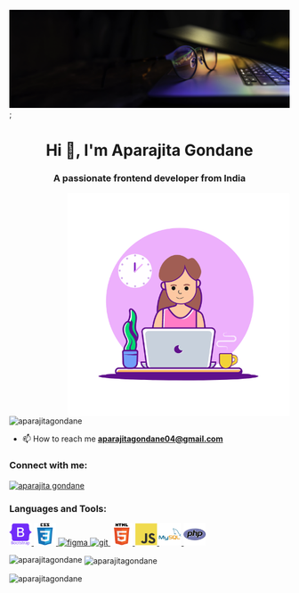 ![logo](https://github.com/AparajitaGondane/AparajitaGondane/blob/main/glasses-lie-laptop-reflecting-light-from-screen-dark.jpg);
<h1 align="center">Hi 👋, I'm Aparajita Gondane</h1>
<h3 align="center">A passionate frontend developer from India</h3>
<img align="right" alt="coding_image" width="400" src="https://github.com/AparajitaGondane/AparajitaGondane/blob/main/UTSEH078Aw.gif?w=1380">

<p align="left"> <img src="https://komarev.com/ghpvc/?username=aparajitagondane&label=Profile%20views&color=0e75b6&style=flat" alt="aparajitagondane" /> </p>

- 📫 How to reach me **aparajitagondane04@gmail.com**

<h3 align="left">Connect with me:</h3>
<p align="left">
<a href="https://linkedin.com/in/aparajita gondane" target="blank"><img align="center" src="https://raw.githubusercontent.com/rahuldkjain/github-profile-readme-generator/master/src/images/icons/Social/linked-in-alt.svg" alt="aparajita gondane" height="30" width="40" /></a>
</p>

<h3 align="left">Languages and Tools:</h3>
<p align="left"> <a href="https://getbootstrap.com" target="_blank" rel="noreferrer"> <img src="https://raw.githubusercontent.com/devicons/devicon/master/icons/bootstrap/bootstrap-plain-wordmark.svg" alt="bootstrap" width="40" height="40"/> </a> <a href="https://www.w3schools.com/css/" target="_blank" rel="noreferrer"> <img src="https://raw.githubusercontent.com/devicons/devicon/master/icons/css3/css3-original-wordmark.svg" alt="css3" width="40" height="40"/> </a> <a href="https://www.figma.com/" target="_blank" rel="noreferrer"> <img src="https://www.vectorlogo.zone/logos/figma/figma-icon.svg" alt="figma" width="40" height="40"/> </a> <a href="https://git-scm.com/" target="_blank" rel="noreferrer"> <img src="https://www.vectorlogo.zone/logos/git-scm/git-scm-icon.svg" alt="git" width="40" height="40"/> </a> <a href="https://www.w3.org/html/" target="_blank" rel="noreferrer"> <img src="https://raw.githubusercontent.com/devicons/devicon/master/icons/html5/html5-original-wordmark.svg" alt="html5" width="40" height="40"/> </a> <a href="https://developer.mozilla.org/en-US/docs/Web/JavaScript" target="_blank" rel="noreferrer"> <img src="https://raw.githubusercontent.com/devicons/devicon/master/icons/javascript/javascript-original.svg" alt="javascript" width="40" height="40"/> </a> <a href="https://www.mysql.com/" target="_blank" rel="noreferrer"> <img src="https://raw.githubusercontent.com/devicons/devicon/master/icons/mysql/mysql-original-wordmark.svg" alt="mysql" width="40" height="40"/> </a> <a href="https://www.php.net" target="_blank" rel="noreferrer"> <img src="https://raw.githubusercontent.com/devicons/devicon/master/icons/php/php-original.svg" alt="php" width="40" height="40"/> </a> </p>

<p><img align="left" src="https://github-readme-stats.vercel.app/api/top-langs?username=aparajitagondane&show_icons=true&locale=en&layout=compact" alt="aparajitagondane" /></p>

<p>&nbsp;<img align="center" src="https://github-readme-stats.vercel.app/api?username=aparajitagondane&show_icons=true&locale=en" alt="aparajitagondane" /></p>

<p><img align="center" src="https://github-readme-streak-stats.herokuapp.com/?user=aparajitagondane&" alt="aparajitagondane" /></p>
